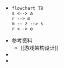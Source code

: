 - ```Mermaid
  flowchart TB
  s <--> a
  r --> m
  m -- z --> s
  r <--> o
  ```
- 参考资料
	- [[游戏架构设计]]
-
-